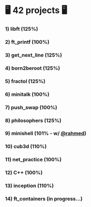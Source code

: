 # :desktop_computer: 42 projects :desktop_computer:

### 1) libft (125%)
### 2) ft_printf (100%)
### 3) get_next_line (125%)
### 4) born2beroot (125%)
### 5) fractol (125%)
### 6) minitalk (100%)
### 7) push_swap (100%)
### 8) philosophers (125%)
### 9) minishell (101% - w/ <a href="https://github.com/rahmed42/" target="_blank">@rahmed</a>)
### 10) cub3d (110%)
### 11) net_practice (100%)
### 12) C++ (100%)
### 13) inception (110%)
### 14) ft_containers (in progress...)
